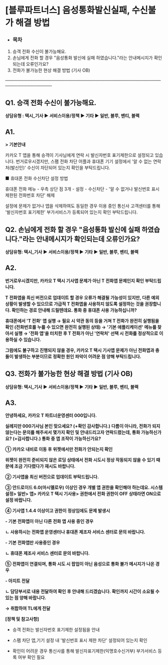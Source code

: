 # [블루파트너스] 음성통화발신실패, 수신불가 해결 방법

* ### **목차**

1. 승객 전화 수신이 불가능해요.
2. 손님에게 전화 할 경우 "음성통화 발신에 실패 하였습니다."라는 안내메시지가 확인되는데 오류인가요?
3. 전화가 불가능한 현상 해결 방법 (기사 OB)

─────────────────────────────────────────────────────────────────

### 

**Q1. 승객 전화 수신이 불가능해요.**
------------------------

****상담유형 :** 택시\_기사 ▶ 서비스이용/정책 ▶ 기타 ▶ 일반, 블루, 벤티, 블랙**

**A1.**
-------

**> 기본안내**

카카오 T 앱을 통해 승객이 기사님에게 연락 시 발신자번호 표기제한으로 설정되고 있습니다. 번거로우시겠지만, 스팸 전화 차단 어플과 휴대폰 기기 설정에서 '알 수 없는 연락처(발신인)' 수신이 차단되어 있는지 확인을 부탁드립니다.

■ 휴대폰 전화 수신차단 설정 방법

휴대폰 전화 메뉴 - 우측 상단 점 3개 - 설정 - 수신차단 - '알 수 없거나 발신번호 표시 제한된 전화번호 차단' 해제

설정에 문제가 없거나 앱을 삭제하여도 동일한 경우 이용 중인 통신사 고객센터를 통해 '발신자번호 표기제한' 부가서비스가 등록되어 있는지 확인 부탁드립니다.

**Q2. 손님에게 전화 할 경우 "음성통화 발신에 실패 하였습니다."라는 안내메시지가 확인되는데 오류인가요?**
---------------------------------------------------------------

**상담유형: 택시\_기사 ▶ 서비스이용/정책 ▶ 기타 ▶ 일반, 블루, 벤티, 블랙**

**A2.**
-------

**번거로우시겠지만, 카카오 T 택시 기사앱 문제가 아닌 T 전화앱 문제인지 확인 부탁드립니다.**

**T 전화앱을 최신 버전으로 업데이트 할 경우 오류가 해결될 가능성이 있지만, 다른 예외 상황이 발생할 수 있으므로 가급적 T 전화앱을 사용하지 않도록 설정하는 것을 권장합니다. 확인하는 경로 안내해 드릴텐데요. 통화 중 휴대폰 사용 가능하십니까?**

**휴대폰에서 'T 전화' 앱 실행 → 필요 시 약관 동의 등을 거쳐 T 전화가 완전히 실행됨을 확인 (전화번호를 누를 수 있으면 완전히 실행된 상태) → '기본 애플리케이션' 메뉴를 찾아서 실행 → '전화 앱'을 터치한 후 T 전화가 아닌 '연락처' 선택 시 전화를 정상적으로 이용하실 수 있습니다.**

**그럼에도 불구하고 진행되지 않을 경우, 카카오 T 택시 기사앱 문제가 아닌 전화앱과 충돌이 발생하는 부분이므로 정확한 원인 파악이 어려운 점 양해 부탁드립니다.**

**Q3. 전화가 불가능한 현상 해결 방법 (기사 OB)**
---------------------------------

**상담유형: 택시\_기사 ▶ 서비스이용/정책 ▶ 기타 ▶ 일반, 블루, 벤티, 블랙**

**A3.**
-------

**안녕하세요, 카카오 T 파트너운영센터 000입니다.**

**실례지만 000기사님 본인 맞으세요? (+확인 감사합니다.) 다름이 아니라, 전화가 되지 않는다는 문의를 해주셔서 몇가지 확인 및 안내드리고자 연락드렸는데, 통화 가능하신가요? (+감사합니다.) 통화 중 앱 조작이 가능하신가요?**

**① 카카오 내비로 이동 후 위젯에서만 전화가 안되는지 확인**

**위젯이 완전히 준비되지 않은 로딩 상태에서 전화 시도시 정상 작동되지 않을 수 있기 때문에 조금 기다렸다가 재시도 바랍니다.**

**② 기사앱을 최신 버전으로 업데이트 부탁드립니다.**

**③ 안드로이드 6.0(마시멜로우) 이상인 경우 개별 앱 권한을 확인해야 하는데요. 시스템 설정> 일반> 앱> 카카오 T 택시 기사용> 권한에서 전화 권한이 OFF 상태라면 ON으로 설정 바랍니다.**

**④ 기사앱 1.4.4 이상이고 권한이 정상임에도 문제 발생시**

**- 기본 전화앱이 아닌 다른 전화 앱 사용 중인 경우**

**ㄴ 사용하시는 전화앱 운영센터나 휴대폰 제조자 서비스 센터로 문의 바랍니다.**

**- 기본 전화앱만 사용중인 경우**

**ㄴ 휴대폰 제조사 서비스 센터로 문의 바랍니다.**

**⑤ 전화앱이 연결되며, 통화 시도 시 팝업이 아닌 음성으로 통화 불가 메시지가 나온 경우**

**- 아지트 전달**

**ㄴ 담당부서로 내용 전달하여 확인 후 안내해 드리겠습니다. 확인까지 시간이 소요될 수 있는 점 양해 바랍니다.**

**→ 취합하여 TL에게 전달**

**[정책 및 참고사항]**

- 승객 전화는 발신자번호 표기제한 설정됨을 안내

- 스팸 차단 앱,기기 설정 내 '발신번호 표시 제한 차단' 설정되어 있는지 확인

- 확인이 어려운 경우 통신사를 통해 발신자표기제한(익명호수신거부) 부가서비스 등록 여부 확인 필요